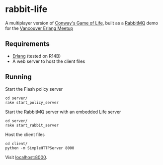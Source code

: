 # rabbit-life

A multiplayer version of [Conway's Game of Life](http://en.wikipedia.org/wiki/Conway's_Game_of_Life), built as a [RabbitMQ](http://www.rabbitmq.com/) demo for the [Vancouver Erlang Meetup](http://www.meetup.com/erlang-vancouver/)

## Requirements

* [Erlang](http://www.erlang.org/) (tested on R14B)
* A web server to host the client files

## Running

Start the Flash policy server

    cd server/
    rake start_policy_server

Start the RabbitMQ server with an embedded Life server

    cd server/
    rake start_rabbit_server

Host the client files

    cd client/
    python -m SimpleHTTPServer 8000

Visit [localhost:8000](http://localhost:8000/).

